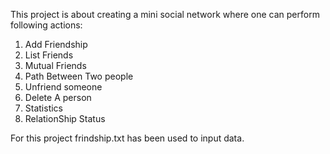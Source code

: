 This project is about creating a mini social network where one can perform following actions:
1. Add Friendship
2. List Friends
3. Mutual Friends
4. Path Between Two people
5. Unfriend someone
6. Delete A person
7. Statistics
8. RelationShip Status

For this project frindship.txt has been used to input data.